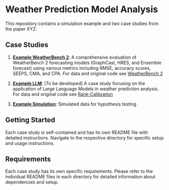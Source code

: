 # Weather Prediction Model Analysis

This repository contains a simulation example and two case studies from the paper XYZ:

## Case Studies

1. **[Example WeatherBench 2](https://github.com/evwalz/paper_monotone_dependence/case_study_wb2)**: A comprehensive evaluation of WeatherBench 2 forecasting models (GraphCast, HRES, and Ensemble forecast) using various metrics including RMSE, accuracy scores, SEEPS, CMA, and CPA. For data and original code see [WeatherBench 2](https://github.com/google-research/weatherbench2)

2. **[Example LLM](https://github.com/evwalz/paper_monotone_dependence/case_study_LLM)**: [To be developed] A case study focusing on the application of Large Language Models in weather prediction analysis. For data and original code see [Rank-Calibration](https://github.com/shuoli90/Rank-Calibration) 

3. **[Example Simulation](https://github.com/evwalz/paper_monotone_dependence/simulation)**: Simulated data for hypothesis testing

## Getting Started

Each case study is self-contained and has its own README file with detailed instructions. Navigate to the respective directory for specific setup and usage instructions.

## Requirements

Each case study has its own specific requirements. Please refer to the individual README files in each directory for detailed information about dependencies and setup. 
